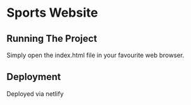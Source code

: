 # Sports Website

## Running The Project
Simply open the index.html file in your favourite web browser.

## Deployment
Deployed via netlify